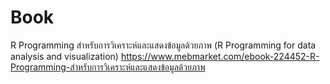 # Book
R Programming สำหรับการวิเคราะห์และแสดงข้อมูลด้วยภาพ (R Programming for data analysis and visualization)
https://www.mebmarket.com/ebook-224452-R-Programming-สำหรับการวิเคราะห์และแสดงข้อมูลด้วยภาพ
